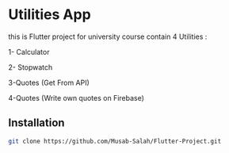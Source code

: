 # Utilities App

this is Flutter project for university course contain 4 Utilities :

1- Calculator 

2- Stopwatch

3-Quotes (Get From API) 

4-Quotes (Write own quotes on Firebase)

## Installation



```bash
git clone https://github.com/Musab-Salah/Flutter-Project.git
```
